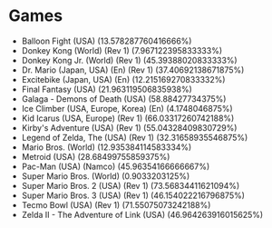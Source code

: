 # Games
- Balloon Fight (USA) (13.578287760416666%)
- Donkey Kong (World) (Rev 1) (7.967122395833333%)
- Donkey Kong Jr. (World) (Rev 1) (45.39388020833333%)
- Dr. Mario (Japan, USA) (En) (Rev 1) (37.40692138671875%)
- Excitebike (Japan, USA) (En) (12.215169270833332%)
- Final Fantasy (USA) (21.963119506835938%)
- Galaga - Demons of Death (USA) (58.88427734375%)
- Ice Climber (USA, Europe, Korea) (En) (4.1748046875%)
- Kid Icarus (USA, Europe) (Rev 1) (66.03317260742188%)
- Kirby's Adventure (USA) (Rev 1) (55.04328409830729%)
- Legend of Zelda, The (USA) (Rev 1) (32.31658935546875%)
- Mario Bros. (World) (12.935384114583334%)
- Metroid (USA) (28.68499755859375%)
- Pac-Man (USA) (Namco) (45.96354166666667%)
- Super Mario Bros. (World) (0.9033203125%)
- Super Mario Bros. 2 (USA) (Rev 1) (73.56834411621094%)
- Super Mario Bros. 3 (USA) (Rev 1) (46.154022216796875%)
- Tecmo Bowl (USA) (Rev 1) (71.55075073242188%)
- Zelda II - The Adventure of Link (USA) (46.964263916015625%)